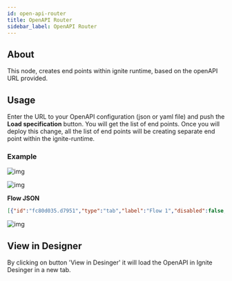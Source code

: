 ```yaml
---
id: open-api-router
title: OpenAPI Router
sidebar_label: OpenAPI Router
---
```


## About

This node, creates end points within ignite runtime, based on the openAPI URL provided.


## Usage

Enter the URL to your OpenAPI configuration (json or yaml file) and push the <b>Load specification</b> button. You will get the list of end points. Once you will deploy this change, all the list of end points will be creating separate end point within the ignite-runtime.

### Example

![img](/assets/docs/open-api/ignite-open-api-router-example.png)

![img](/assets/docs/open-api/ignite-open-api-router-example-flow.png)

<b>Flow JSON</b>

~~~json
[{"id":"fc80d035.d7951","type":"tab","label":"Flow 1","disabled":false,"info":""},{"id":"26a4102e.6d741","type":"ignite-openapirouter","z":"fc80d035.d7951","name":"","docurl":"https://ignite-aux.herokuapp.com/schema/v2","hiddenendpointsdata":"[{\"method\":\"POST\",\"url\":\"/v2/pet\"},{\"method\":\"PUT\",\"url\":\"/v2/pet\"},{\"method\":\"GET\",\"url\":\"/v2/pet/findByStatus\"},{\"method\":\"GET\",\"url\":\"/v2/pet/findByTags\"},{\"method\":\"GET\",\"url\":\"/v2/pet/:petId\"},{\"method\":\"POST\",\"url\":\"/v2/pet/:petId\"},{\"method\":\"DELETE\",\"url\":\"/v2/pet/:petId\"},{\"method\":\"POST\",\"url\":\"/v2/pet/:petId/uploadImage\"},{\"method\":\"GET\",\"url\":\"/v2/store/inventory\"},{\"method\":\"POST\",\"url\":\"/v2/store/order\"},{\"method\":\"GET\",\"url\":\"/v2/store/order/:orderId\"},{\"method\":\"DELETE\",\"url\":\"/v2/store/order/:orderId\"},{\"method\":\"POST\",\"url\":\"/v2/user\"},{\"method\":\"POST\",\"url\":\"/v2/user/createWithArray\"},{\"method\":\"POST\",\"url\":\"/v2/user/createWithList\"},{\"method\":\"GET\",\"url\":\"/v2/user/login\"},{\"method\":\"GET\",\"url\":\"/v2/user/logout\"},{\"method\":\"GET\",\"url\":\"/v2/user/:username\"},{\"method\":\"PUT\",\"url\":\"/v2/user/:username\"},{\"method\":\"DELETE\",\"url\":\"/v2/user/:username\"}]","outputs":20,"x":160,"y":940,"wires":[[],[],["274f875a.f19818"],[],[],[],[],[],[],[],[],[],[],[],[],[],[],[],[],[]]},{"id":"274f875a.f19818","type":"template","z":"fc80d035.d7951","name":"","field":"payload","fieldType":"msg","format":"handlebars","syntax":"mustache","template":"get pet list by status","output":"str","x":380,"y":840,"wires":[["8cfa15fd.210c28"]]},{"id":"8cfa15fd.210c28","type":"http response","z":"fc80d035.d7951","name":"","statusCode":"","headers":{},"x":590,"y":840,"wires":[]}]
~~~

![img](/assets/docs/open-api/ignite-open-api-router-usage.gif)

## View in Designer

By clicking on button 'View in Desinger' it will load the OpenAPI in Ignite Desinger in a new tab.